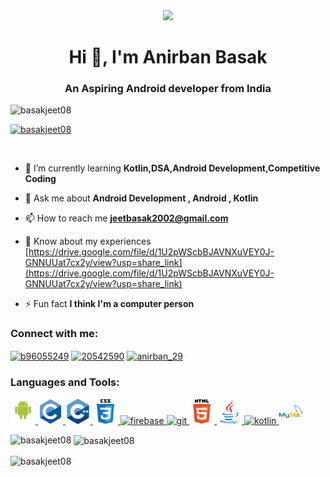 <div id="header" align="center">
  <img src="https://media.giphy.com/media/qgQUggAC3Pfv687qPC/giphy.gif" width="300"/>
</div>
<h1 align="center">Hi 👋, I'm Anirban Basak</h1>
<h3 align="center">An Aspiring Android developer from India</h3>

<p align="left"> <img src="https://komarev.com/ghpvc/?username=basakjeet08&label=Profile%20views&color=0e75b6&style=flat" alt="basakjeet08" /> </p>

<p align="left"> <a href="https://github.com/ryo-ma/github-profile-trophy"><img src="https://github-profile-trophy.vercel.app/?username=basakjeet08" alt="basakjeet08" /></a> </p>

<p align="left"> <a href="https://twitter.com/" target="blank"><img src="https://img.shields.io/twitter/follow/?logo=twitter&style=for-the-badge" alt="" /></a> </p>

- 🌱 I’m currently learning **Kotlin,DSA,Android Development,Competitive Coding**

- 💬 Ask me about **Android Development , Android , Kotlin**

- 📫 How to reach me **jeetbasak2002@gmail.com**

- 📄 Know about my experiences [https://drive.google.com/file/d/1U2pWScbBJAVNXuVEY0J-GNNUUat7cx2y/view?usp=share_link](https://drive.google.com/file/d/1U2pWScbBJAVNXuVEY0J-GNNUUat7cx2y/view?usp=share_link)

- ⚡ Fun fact **I think I'm a computer person**

<h3 align="left">Connect with me:</h3>
<p align="left">
<a href="https://linkedin.com/in/b96055249" target="blank"><img align="center" src="https://raw.githubusercontent.com/rahuldkjain/github-profile-readme-generator/master/src/images/icons/Social/linked-in-alt.svg" alt="b96055249" height="30" width="40" /></a>
<a href="https://stackoverflow.com/users/20542590" target="blank"><img align="center" src="https://raw.githubusercontent.com/rahuldkjain/github-profile-readme-generator/master/src/images/icons/Social/stack-overflow.svg" alt="20542590" height="30" width="40" /></a>
<a href="https://www.codechef.com/users/anirban_29" target="blank"><img align="center" src="https://cdn.jsdelivr.net/npm/simple-icons@3.1.0/icons/codechef.svg" alt="anirban_29" height="30" width="40" /></a>
</p>

<h3 align="left">Languages and Tools:</h3>
<p align="left"> <a href="https://developer.android.com" target="_blank" rel="noreferrer"> <img src="https://raw.githubusercontent.com/devicons/devicon/master/icons/android/android-original-wordmark.svg" alt="android" width="40" height="40"/> </a> <a href="https://www.cprogramming.com/" target="_blank" rel="noreferrer"> <img src="https://raw.githubusercontent.com/devicons/devicon/master/icons/c/c-original.svg" alt="c" width="40" height="40"/> </a> <a href="https://www.w3schools.com/cpp/" target="_blank" rel="noreferrer"> <img src="https://raw.githubusercontent.com/devicons/devicon/master/icons/cplusplus/cplusplus-original.svg" alt="cplusplus" width="40" height="40"/> </a> <a href="https://www.w3schools.com/css/" target="_blank" rel="noreferrer"> <img src="https://raw.githubusercontent.com/devicons/devicon/master/icons/css3/css3-original-wordmark.svg" alt="css3" width="40" height="40"/> </a> <a href="https://firebase.google.com/" target="_blank" rel="noreferrer"> <img src="https://www.vectorlogo.zone/logos/firebase/firebase-icon.svg" alt="firebase" width="40" height="40"/> </a> <a href="https://git-scm.com/" target="_blank" rel="noreferrer"> <img src="https://www.vectorlogo.zone/logos/git-scm/git-scm-icon.svg" alt="git" width="40" height="40"/> </a> <a href="https://www.w3.org/html/" target="_blank" rel="noreferrer"> <img src="https://raw.githubusercontent.com/devicons/devicon/master/icons/html5/html5-original-wordmark.svg" alt="html5" width="40" height="40"/> </a> <a href="https://www.java.com" target="_blank" rel="noreferrer"> <img src="https://raw.githubusercontent.com/devicons/devicon/master/icons/java/java-original.svg" alt="java" width="40" height="40"/> </a> <a href="https://kotlinlang.org" target="_blank" rel="noreferrer"> <img src="https://www.vectorlogo.zone/logos/kotlinlang/kotlinlang-icon.svg" alt="kotlin" width="40" height="40"/> </a> <a href="https://www.mysql.com/" target="_blank" rel="noreferrer"> <img src="https://raw.githubusercontent.com/devicons/devicon/master/icons/mysql/mysql-original-wordmark.svg" alt="mysql" width="40" height="40"/> </a> </p>

<p><img align="left" src="https://github-readme-stats.vercel.app/api/top-langs?username=basakjeet08&show_icons=true&locale=en&layout=compact" alt="basakjeet08" /></p>

<p>&nbsp;<img align="center" src="https://github-readme-stats.vercel.app/api?username=basakjeet08&show_icons=true&locale=en" alt="basakjeet08" /></p>

<p><img align="center" src="https://github-readme-streak-stats.herokuapp.com/?user=basakjeet08&" alt="basakjeet08" /></p>
